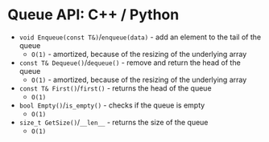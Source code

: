 # Queue API: C++ / Python
* `void Enqueue(const T&)`/`enqueue(data)` - add an element to the tail of the queue
  - `O(1)` - amortized, because of the resizing of the underlying array
* `const T& Dequeue()`/`dequeue()` - remove and return the head of the queue
  - `O(1)` - amortized, because of the resizing of the underlying array
* `const T& First()`/`first()` - returns the head of the queue
  - `O(1)`
* `bool Empty()`/`is_empty()` - checks if the queue is empty
  - `O(1)`
* `size_t GetSize()`/`__len__` - returns the size of the queue
  - `O(1)`
